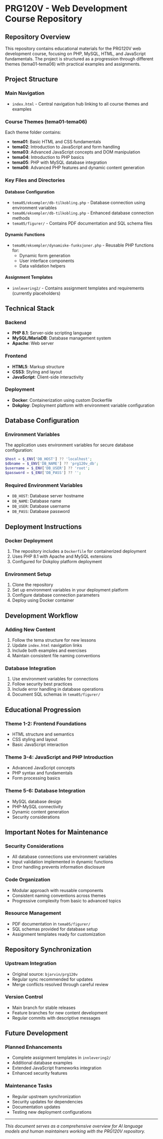 # PRG120V - Web Development Course Repository

## Repository Overview
This repository contains educational materials for the PRG120V web development course, focusing on PHP, MySQL, HTML, and JavaScript fundamentals. The project is structured as a progression through different themes (tema01-tema06) with practical examples and assignments.

## Project Structure

### Main Navigation
- `index.html` - Central navigation hub linking to all course themes and examples

### Course Themes (tema01-tema06)
Each theme folder contains:
- **tema01**: Basic HTML and CSS fundamentals
- **tema02**: Introduction to JavaScript and form handling
- **tema03**: Advanced JavaScript concepts and DOM manipulation
- **tema04**: Introduction to PHP basics
- **tema05**: PHP with MySQL database integration
- **tema06**: Advanced PHP features and dynamic content generation

### Key Files and Directories

#### Database Configuration
- `tema05/eksempler/db-tilkobling.php` - Database connection using environment variables
- `tema06/eksempler/db-tilkobling.php` - Enhanced database connection methods
- `tema05/figurer/` - Contains PDF documentation and SQL schema files

#### Dynamic Functions
- `tema06/eksempler/dynamiske-funksjoner.php` - Reusable PHP functions for:
  - Dynamic form generation
  - User interface components
  - Data validation helpers

#### Assignment Templates
- `innlevering2/` - Contains assignment templates and requirements (currently placeholders)

## Technical Stack

### Backend
- **PHP 8.1**: Server-side scripting language
- **MySQL/MariaDB**: Database management system
- **Apache**: Web server

### Frontend
- **HTML5**: Markup structure
- **CSS3**: Styling and layout
- **JavaScript**: Client-side interactivity

### Deployment
- **Docker**: Containerization using custom Dockerfile
- **Dokploy**: Deployment platform with environment variable configuration

## Database Configuration

### Environment Variables
The application uses environment variables for secure database configuration:
```php
$host = $_ENV['DB_HOST'] ?? 'localhost';
$dbname = $_ENV['DB_NAME'] ?? 'prg120v_db';
$username = $_ENV['DB_USER'] ?? 'root';
$password = $_ENV['DB_PASS'] ?? '';
```

### Required Environment Variables
- `DB_HOST`: Database server hostname
- `DB_NAME`: Database name
- `DB_USER`: Database username  
- `DB_PASS`: Database password

## Deployment Instructions

### Docker Deployment
1. The repository includes a `Dockerfile` for containerized deployment
2. Uses PHP 8.1 with Apache and MySQL extensions
3. Configured for Dokploy platform deployment

### Environment Setup
1. Clone the repository
2. Set up environment variables in your deployment platform
3. Configure database connection parameters
4. Deploy using Docker container

## Development Workflow

### Adding New Content
1. Follow the tema structure for new lessons
2. Update `index.html` navigation links
3. Include both examples and exercises
4. Maintain consistent file naming conventions

### Database Integration
1. Use environment variables for connections
2. Follow security best practices
3. Include error handling in database operations
4. Document SQL schemas in `tema05/figurer/`

## Educational Progression

### Theme 1-2: Frontend Foundations
- HTML structure and semantics
- CSS styling and layout
- Basic JavaScript interaction

### Theme 3-4: JavaScript and PHP Introduction
- Advanced JavaScript concepts
- PHP syntax and fundamentals
- Form processing basics

### Theme 5-6: Database Integration
- MySQL database design
- PHP-MySQL connectivity
- Dynamic content generation
- Security considerations

## Important Notes for Maintenance

### Security Considerations
- All database connections use environment variables
- Input validation implemented in dynamic functions
- Error handling prevents information disclosure

### Code Organization
- Modular approach with reusable components
- Consistent naming conventions across themes
- Progressive complexity from basic to advanced topics

### Resource Management
- PDF documentation in `tema05/figurer/`
- SQL schemas provided for database setup
- Assignment templates ready for customization

## Repository Synchronization

### Upstream Integration
- Original source: `bjarvin/prg120v`
- Regular sync recommended for updates
- Merge conflicts resolved through careful review

### Version Control
- Main branch for stable releases
- Feature branches for new content development
- Regular commits with descriptive messages

## Future Development

### Planned Enhancements
- Complete assignment templates in `innlevering2/`
- Additional database examples
- Extended JavaScript frameworks integration
- Enhanced security features

### Maintenance Tasks
- Regular upstream synchronization
- Security updates for dependencies
- Documentation updates
- Testing new deployment configurations

---

*This document serves as a comprehensive overview for AI language models and human maintainers working with the PRG120V repository.*